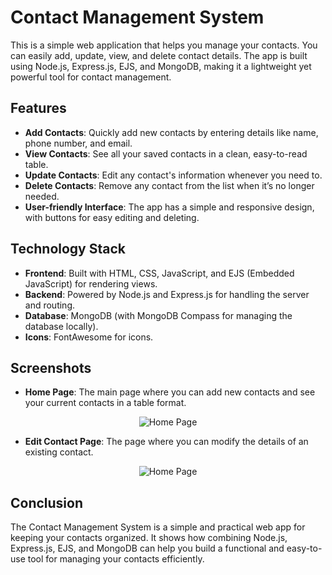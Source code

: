 # Contact Management System

This is a simple web application that helps you manage your contacts. You can easily add, update, view, and delete contact details. The app is built using Node.js, Express.js, EJS, and MongoDB, making it a lightweight yet powerful tool for contact management.

## Features
- **Add Contacts**: Quickly add new contacts by entering details like name, phone number, and email.
- **View Contacts**: See all your saved contacts in a clean, easy-to-read table.
- **Update Contacts**: Edit any contact's information whenever you need to.
- **Delete Contacts**: Remove any contact from the list when it’s no longer needed.
- **User-friendly Interface**: The app has a simple and responsive design, with buttons for easy editing and deleting.

## Technology Stack
- **Frontend**: Built with HTML, CSS, JavaScript, and EJS (Embedded JavaScript) for rendering views.
- **Backend**: Powered by Node.js and Express.js for handling the server and routing.
- **Database**: MongoDB (with MongoDB Compass for managing the database locally).
- **Icons**: FontAwesome for icons.

## Screenshots
- **Home Page**: The main page where you can add new contacts and see your current contacts in a table format.

<center><img href='images/Home-Page.png' alt='Home Page'></center>

- **Edit Contact Page**: The page where you can modify the details of an existing contact.

<center><img href='images/Edit-Contact-Page.png' alt='Home Page'></center>

## Conclusion
The Contact Management System is a simple and practical web app for keeping your contacts organized. It shows how combining Node.js, Express.js, EJS, and MongoDB can help you build a functional and easy-to-use tool for managing your contacts efficiently.
